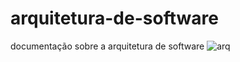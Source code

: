 # arquitetura-de-software
documentação sobre a arquitetura de software
![arq](https://user-images.githubusercontent.com/90733510/234052265-374af9f9-4abd-465a-bcce-bfe26f88a007.png)
